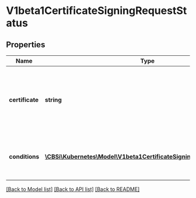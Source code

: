 # V1beta1CertificateSigningRequestStatus

## Properties
Name | Type | Description | Notes
------------ | ------------- | ------------- | -------------
**certificate** | **string** | If request was approved, the controller will place the issued certificate here. | [optional] 
**conditions** | [**\CBSi\Kubernetes\Model\V1beta1CertificateSigningRequestCondition[]**](V1beta1CertificateSigningRequestCondition.md) | Conditions applied to the request, such as approval or denial. | [optional] 

[[Back to Model list]](../README.md#documentation-for-models) [[Back to API list]](../README.md#documentation-for-api-endpoints) [[Back to README]](../README.md)


